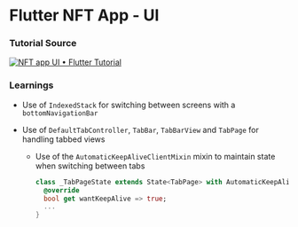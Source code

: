 # Flutter NFT App - UI

### Tutorial Source

[![NFT app UI • Flutter Tutorial](https://img.youtube.com/vi/KqNB2rCiNd4/0.jpg)](https://www.youtube.com/watch?v=KqNB2rCiNd4 "NFT app UI • Flutter Tutorial")

### Learnings

- Use of `IndexedStack` for switching between screens with a `bottomNavigationBar`
- Use of `DefaultTabController`, `TabBar`, `TabBarView` and `TabPage` for handling tabbed views

  - Use of the `AutomaticKeepAliveClientMixin` mixin to maintain state when switching between tabs
   
    ```dart
    class _TabPageState extends State<TabPage> with AutomaticKeepAliveClientMixin<TabPage> {
      @override
      bool get wantKeepAlive => true;
      ...
    }
    ```
